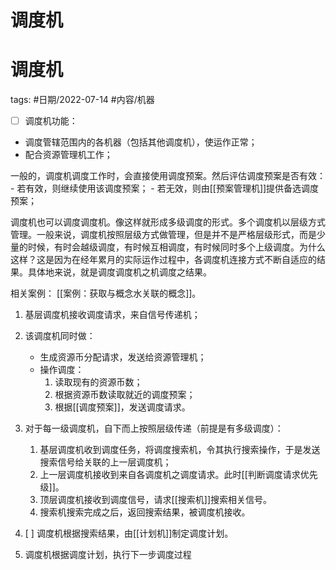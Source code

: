 # 调度机
# 调度机


tags: #日期/2022-07-14 #内容/机器 

- [ ] 调度机功能：
- 调度管辖范围内的各机器（包括其他调度机），使运作正常；
- 配合资源管理机工作；

一般的，调度机调度工作时，会直接使用调度预案。然后评估调度预案是否有效：
	- 若有效，则继续使用该调度预案；
	- 若无效，则由[[预案管理机]]提供备选调度预案；

调度机也可以调度调度机。像这样就形成多级调度的形式。多个调度机以层级方式管理。一般来说，调度机按照层级方式做管理，但是并不是严格层级形式，而是少量的时候，有时会越级调度，有时候互相调度，有时候同时多个上级调度。为什么这样？这是因为在经年累月的实际运作过程中，各调度机连接方式不断自适应的结果。具体地来说，就是调度调度机之机调度之结果。



相关案例： [[案例：获取与概念水关联的概念]]。

1. 基层调度机接收调度请求，来自信号传递机；
2. 该调度机同时做：
	- 生成资源币分配请求，发送给资源管理机；
	- 操作调度：
		1. 读取现有的资源币数；
		2. 根据资源币数读取就近的调度预案；
		3. 根据[[调度预案]]，发送调度请求。

2. 对于每一级调度机，自下而上按照层级传递（前提是有多级调度）：

	1. 基层调度机收到调度任务，将调度搜索机，令其执行搜索操作，于是发送搜索信号给关联的上一层调度机；
	2. 上一层调度机接收到来自各调度机之调度请求。此时[[判断调度请求优先级]]。
	3. 顶层调度机接收到调度信号，请求[[搜索机]]搜索相关信号。
	4. 搜索机搜索完成之后，返回搜索结果，被调度机接收。
3. [ ] 调度机根据搜索结果，由[[计划机]]制定调度计划。
4. 调度机根据调度计划，执行下一步调度过程




